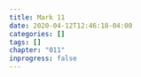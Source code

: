 ```yaml
---
title: Mark 11
date: 2020-04-12T12:46:18-04:00
categories: []
tags: []
chapter: "011"
inprogress: false
---
```



